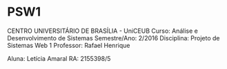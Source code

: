 # PSW1

CENTRO UNIVERSITÁRIO DE BRASÍLIA - UniCEUB
Curso: Análise e Desenvolvimento de Sistemas
Semestre/Ano: 2/2016
Disciplina: Projeto de Sistemas Web 1
Professor: Rafael Henrique

Aluna: Letícia Amaral
RA: 2155398/5
